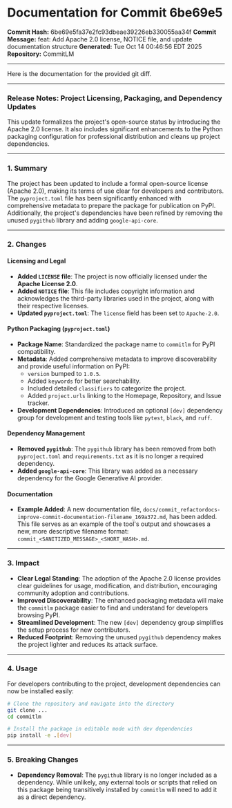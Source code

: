 # Documentation for Commit 6be69e5

**Commit Hash:** 6be69e5fa37e2fc93dbeae39226eb330055aa34f
**Commit Message:** feat: Add Apache 2.0 license, NOTICE file, and update documentation structure
**Generated:** Tue Oct 14 00:46:56 EDT 2025
**Repository:** CommitLM

---

Here is the documentation for the provided git diff.

***

### **Release Notes: Project Licensing, Packaging, and Dependency Updates**

This update formalizes the project's open-source status by introducing the Apache 2.0 license. It also includes significant enhancements to the Python packaging configuration for professional distribution and cleans up project dependencies.

---

### **1. Summary**

The project has been updated to include a formal open-source license (Apache 2.0), making its terms of use clear for developers and contributors. The `pyproject.toml` file has been significantly enhanced with comprehensive metadata to prepare the package for publication on PyPI. Additionally, the project's dependencies have been refined by removing the unused `pygithub` library and adding `google-api-core`.

---

### **2. Changes**

#### **Licensing and Legal**

*   **Added `LICENSE` file**: The project is now officially licensed under the **Apache License 2.0**.
*   **Added `NOTICE` file**: This file includes copyright information and acknowledges the third-party libraries used in the project, along with their respective licenses.
*   **Updated `pyproject.toml`**: The `license` field has been set to `Apache-2.0`.

#### **Python Packaging (`pyproject.toml`)**

*   **Package Name**: Standardized the package name to `commitlm` for PyPI compatibility.
*   **Metadata**: Added comprehensive metadata to improve discoverability and provide useful information on PyPI:
    *   `version` bumped to `1.0.5`.
    *   Added `keywords` for better searchability.
    *   Included detailed `classifiers` to categorize the project.
    *   Added `project.urls` linking to the Homepage, Repository, and Issue tracker.
*   **Development Dependencies**: Introduced an optional `[dev]` dependency group for development and testing tools like `pytest`, `black`, and `ruff`.

#### **Dependency Management**

*   **Removed `pygithub`**: The `pygithub` library has been removed from both `pyproject.toml` and `requirements.txt` as it is no longer a required dependency.
*   **Added `google-api-core`**: This library was added as a necessary dependency for the Google Generative AI provider.

#### **Documentation**

*   **Example Added**: A new documentation file, `docs/commit_refactordocs-improve-commit-documentation-filename_169a372.md`, has been added. This file serves as an example of the tool's output and showcases a new, more descriptive filename format: `commit_<SANITIZED_MESSAGE>_<SHORT_HASH>.md`.

---

### **3. Impact**

*   **Clear Legal Standing**: The adoption of the Apache 2.0 license provides clear guidelines for usage, modification, and distribution, encouraging community adoption and contributions.
*   **Improved Discoverability**: The enhanced packaging metadata will make the `commitlm` package easier to find and understand for developers browsing PyPI.
*   **Streamlined Development**: The new `[dev]` dependency group simplifies the setup process for new contributors.
*   **Reduced Footprint**: Removing the unused `pygithub` dependency makes the project lighter and reduces its attack surface.

---

### **4. Usage**

For developers contributing to the project, development dependencies can now be installed easily:

```bash
# Clone the repository and navigate into the directory
git clone ...
cd commitlm

# Install the package in editable mode with dev dependencies
pip install -e .[dev]
```

---

### **5. Breaking Changes**

*   **Dependency Removal**: The `pygithub` library is no longer included as a dependency. While unlikely, any external tools or scripts that relied on this package being transitively installed by `commitlm` will need to add it as a direct dependency.